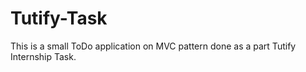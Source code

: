 # Tutify-Task
This is a small ToDo application on MVC pattern done as a part Tutify Internship Task.
